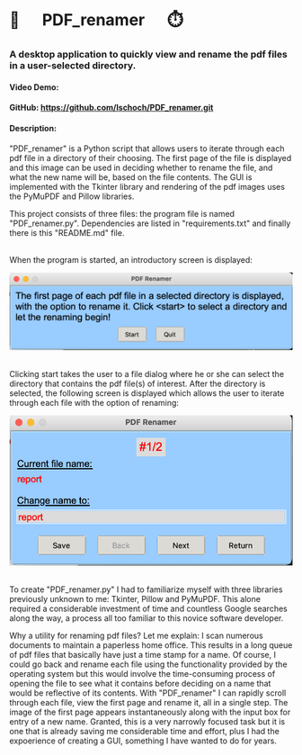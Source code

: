# 📂      PDF_renamer      ⏱️
### A desktop application to quickly view and rename the pdf files in a user-selected directory.
#### Video Demo:
#### GitHub: https://github.com/lschoch/PDF_renamer.git
#### Description:

"PDF_renamer" is a Python script that allows users to iterate through each pdf file in a directory of their choosing. The first page of the file is displayed and this image can be used in deciding whether to rename the file, and what the new name will be, based on the file contents. The GUI is implemented with the Tkinter library and rendering of the pdf images uses the PyMuPDF and Pillow libraries. 

This project consists of three files: the program file is named "PDF_renamer.py". Dependencies are listed in "requirements.txt" and finally there is this "README.md" file.

\
When the program is started, an introductory screen is displayed:

<img src="/images/screen%20shot_1.png" alt="introductory screen">

\
Clicking start takes the user to a file dialog where he or she can select the directory that contains the pdf file(s) of interest. After the directory is selected, the following screen is displayed which allows the user to iterate through each file with the option of renaming:

<img src="/images/screen_shot_2.png" alt="pdf display">

\
To create "PDF_renamer.py" I had to familiarize myself with three libraries previously unknown to me: Tkinter, Pillow and PyMuPDF. This alone required a considerable investment of time and countless Google searches along the way, a process all too familiar to this novice software developer.

Why a utility for renaming pdf files? Let me explain: I scan numerous documents to maintain a paperless home office. This results in a long queue of pdf files that basically have just a time stamp for a name. Of course, I could go back and rename each file using the functionality provided by the operating system but this would involve the time-consuming process of opening the file to see what it contains before deciding on a name that would be reflective of its contents. With "PDF_renamer" I can rapidly scroll through each file, view the first page and rename it, all in a single step. The image of the first page appears instantaneously along with the input box for entry of a new name. Granted, this is a very narrowly focused task but it is one that is already saving me considerable time and effort, plus I had the expoerience of creating a GUI, something I have wanted to do for years.
